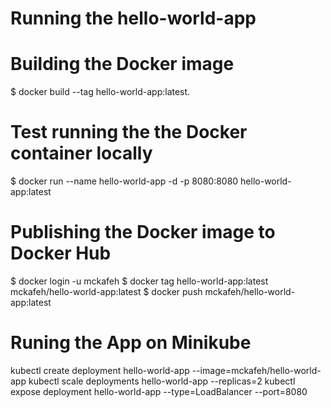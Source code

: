 # Running the hello-world-app

# Building the Docker image 

$ docker build --tag hello-world-app:latest.


# Test running the the Docker container locally

$ docker run --name hello-world-app -d -p 8080:8080 hello-world-app:latest

# Publishing the Docker image to Docker Hub

$ docker login -u mckafeh
$ docker tag hello-world-app:latest mckafeh/hello-world-app:latest 
$ docker push mckafeh/hello-world-app:latest

# Runing the App on Minikube

kubectl create deployment hello-world-app --image=mckafeh/hello-world-app 
kubectl scale deployments hello-world-app --replicas=2
kubectl expose deployment hello-world-app --type=LoadBalancer --port=8080
